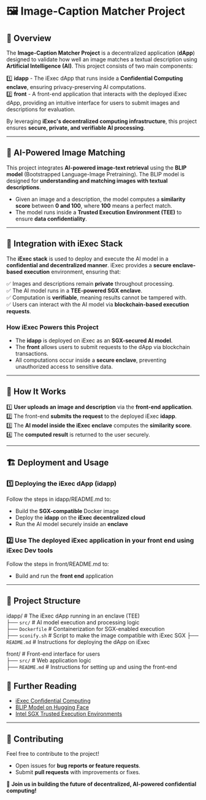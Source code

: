 # 🖼️ Image-Caption Matcher Project

## 📌 Overview

The **Image-Caption Matcher Project** is a decentralized application (**dApp**) designed to validate how well an image matches a textual description using **Artificial Intelligence (AI)**. This project consists of two main components:

1️⃣ **idapp** - The iExec dApp that runs inside a **Confidential Computing enclave**, ensuring privacy-preserving AI computations.  
2️⃣ **front** - A front-end application that interacts with the deployed iExec dApp, providing an intuitive interface for users to submit images and descriptions for evaluation.

By leveraging **iExec's decentralized computing infrastructure**, this project ensures **secure, private, and verifiable AI processing**.

---

## 🧠 **AI-Powered Image Matching**

This project integrates **AI-powered image-text retrieval** using the **BLIP model** (Bootstrapped Language-Image Pretraining). The BLIP model is designed for **understanding and matching images with textual descriptions**.

- Given an image and a description, the model computes a **similarity score** between **0 and 100**, where **100** means a perfect match.
- The model runs inside a **Trusted Execution Environment (TEE)** to ensure **data confidentiality**.

---

## 🔗 **Integration with iExec Stack**

The **iExec stack** is used to deploy and execute the AI model in a **confidential and decentralized manner**. iExec provides a **secure enclave-based execution** environment, ensuring that:

✅ Images and descriptions remain **private** throughout processing.  
✅ The AI model runs in a **TEE-powered SGX enclave**.  
✅ Computation is **verifiable**, meaning results cannot be tampered with.  
✅ Users can interact with the AI model via **blockchain-based execution requests**.

### **How iExec Powers this Project**
- The **idapp** is deployed on iExec as an **SGX-secured AI model**.
- The **front** allows users to submit requests to the dApp via blockchain transactions.
- All computations occur inside a **secure enclave**, preventing unauthorized access to sensitive data.

---

## 🚀 **How It Works**

1️⃣ **User uploads an image and description** via the **front-end application**.  
2️⃣ The front-end **submits the request** to the deployed iExec **idapp**.  
3️⃣ The **AI model inside the iExec enclave** computes the **similarity score**.  
4️⃣ The **computed result** is returned to the user securely.  

---

## 🏗️ **Deployment and Usage**

### 1️⃣ **Deploying the iExec dApp (idapp)**
Follow the steps in idapp/README.md to:  
- Build the **SGX-compatible** Docker image  
- Deploy the **idapp** on the **iExec decentralized cloud**  
- Run the AI model securely inside an **enclave**  
### 2️⃣ **Use The deployed iExec application in your front end using iExec Dev tools**
Follow the steps in front/README.md to: 
- Build and run the **front end** application
---

## 📁 **Project Structure**
idapp/   # The iExec dApp running in an enclave (TEE)  
├── `src/` # AI model execution and processing logic  
├── `Dockerfile` # Containerization for SGX-enabled execution  
├── `sconify.sh` # Script to make the image compatible with iExec SGX 
├── `README.md`  # Instructions for deploying the dApp on iExec  

front/   # Front-end interface for users  
├── `src/` # Web application logic  
├── `README.md`  # Instructions for setting up and using the front-end  


## 📖 **Further Reading**
- [iExec Confidential Computing](https://protocol.docs.iex.ec/for-developers/confidential-computing/create-your-first-sgx-app)  
- [BLIP Model on Hugging Face](https://huggingface.co/docs/transformers/en/model_doc/blip)  
- [Intel SGX Trusted Execution Environments](https://www.intel.com/content/www/us/en/architecture-and-technology/software-guard-extensions.html)  

---

## 🤝 **Contributing**
Feel free to contribute to the project!  
- Open issues for **bug reports or feature requests**.  
- Submit **pull requests** with improvements or fixes.  

🚀 **Join us in building the future of decentralized, AI-powered confidential computing!**
